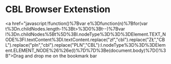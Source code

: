 # CBL Browser Extenstion

<a href="javascript:!function()%7Bvar e%3Dfunction(n)%7Bfor(var t%3Dn.childNodes.length-1%3Bt>%3D0%3Bt--)%7Bvar l%3Dn.childNodes%5Bt%5D%3Bl.nodeType%3D%3D%3DElement.TEXT_NODE%3Fl.textContent%3Dl.textContent.replace("zł","cbl").replace("ZŁ","CBL").replace("pln","cbl").replace("PLN","CBL"):l.nodeType%3D%3D%3DElement.ELEMENT_NODE%26%26e(l)%7D%7D%3Be(document.body)%7D()%3B">Drag and drop me on the bookmark bar</a>
